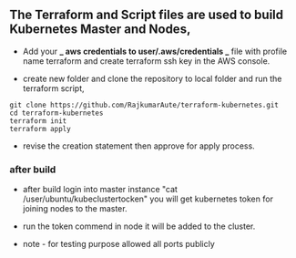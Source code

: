 ## The Terraform and Script files are used to build Kubernetes Master and Nodes,
* Add your **_ aws credentials to user/.aws/credentials _** file with profile name terraform
and create terraform ssh key in the AWS console.

* create new folder and clone the repository to local folder and run the terraform script,
```
git clone https://github.com/RajkumarAute/terraform-kubernetes.git
cd terraform-kubernetes
terraform init
terraform apply
```
* revise the creation statement then approve for apply process.

### after build
* after build login into master instance "cat /user/ubuntu/kubeclustertocken" you will get kubernetes token for joining nodes to the master. 

* run the token commend in node it will be added to the cluster.



* note -  for testing purpose allowed all ports publicly 
